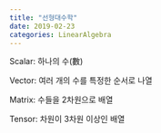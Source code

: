 ```yaml
---
title: "선형대수학"
date: 2019-02-23
categories: LinearAlgebra
---
```


Scalar: 하나의 수(數)

Vector: 여러 개의 수를 특정한 순서로 나열

Matrix: 수들을 2차원으로 배열

Tensor: 차원이 3차원 이상인 배열
